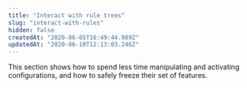 ```yaml
---
title: "Interact with rule trees"
slug: "interact-with-rules"
hidden: false
createdAt: "2020-06-05T16:49:44.989Z"
updatedAt: "2020-06-10T12:13:03.246Z"
---
```

This section shows how to spend less time manipulating and activating configurations, and how to safely freeze their set of features.